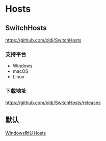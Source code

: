 # Hosts

## SwitchHosts

https://github.com/oldj/SwitchHosts

### 支持平台

- Windows
- macOS
- Linux

### 下载地址

https://github.com/oldj/SwitchHosts/releases

## 默认

[Windows默认Hosts](hosts_windows)
